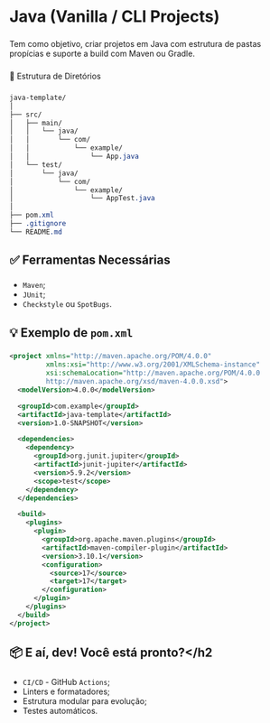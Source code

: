 # Java (Vanilla / CLI Projects)

###

Tem como objetivo, criar projetos em Java com estrutura de pastas propícias e suporte a build com Maven ou Gradle.

###

📁 Estrutura de Diretórios

###
```css
java-template/
│
├── src/
│   ├── main/
│   │   └── java/
│   │       └── com/
│   │           └── example/
│   │               └── App.java
│   └── test/
│       └── java/
│           └── com/
│               └── example/
│                   └── AppTest.java
│
├── pom.xml
├── .gitignore
└── README.md
```

###

**<h2>✅ Ferramentas Necessárias</h2>**

###

- `Maven`;
- `JUnit`;
- `Checkstyle` ou `SpotBugs`.

###

**<h2>💡 Exemplo de `pom.xml`</h2>**

###
```xml
<project xmlns="http://maven.apache.org/POM/4.0.0"
         xmlns:xsi="http://www.w3.org/2001/XMLSchema-instance"
         xsi:schemaLocation="http://maven.apache.org/POM/4.0.0 
         http://maven.apache.org/xsd/maven-4.0.0.xsd">
  <modelVersion>4.0.0</modelVersion>

  <groupId>com.example</groupId>
  <artifactId>java-template</artifactId>
  <version>1.0-SNAPSHOT</version>

  <dependencies>
    <dependency>
      <groupId>org.junit.jupiter</groupId>
      <artifactId>junit-jupiter</artifactId>
      <version>5.9.2</version>
      <scope>test</scope>
    </dependency>
  </dependencies>

  <build>
    <plugins>
      <plugin>
        <groupId>org.apache.maven.plugins</groupId>
        <artifactId>maven-compiler-plugin</artifactId>
        <version>3.10.1</version>
        <configuration>
          <source>17</source>
          <target>17</target>
        </configuration>
      </plugin>
    </plugins>
  </build>
</project>
```

###

**<h2>📦 E aí, dev! Você está pronto?</h2**

###

- `CI/CD` - GitHub `Actions`;
- Linters e formatadores;
- Estrutura modular para evolução;
- Testes automáticos.

###



